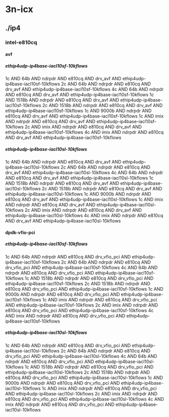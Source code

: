 # 3n-icx
## ./ip4
### intel-e810cq
#### avf
##### ethip4udp-ip4base-iacl10sf-10kflows
1c AND 64b AND ndrpdr AND e810cq AND drv_avf AND ethip4udp-ip4base-iacl10sf-10kflows
2c AND 64b AND ndrpdr AND e810cq AND drv_avf AND ethip4udp-ip4base-iacl10sf-10kflows
4c AND 64b AND ndrpdr AND e810cq AND drv_avf AND ethip4udp-ip4base-iacl10sf-10kflows
1c AND 1518b AND ndrpdr AND e810cq AND drv_avf AND ethip4udp-ip4base-iacl10sf-10kflows
2c AND 1518b AND ndrpdr AND e810cq AND drv_avf AND ethip4udp-ip4base-iacl10sf-10kflows
1c AND 9000b AND ndrpdr AND e810cq AND drv_avf AND ethip4udp-ip4base-iacl10sf-10kflows
1c AND imix AND ndrpdr AND e810cq AND drv_avf AND ethip4udp-ip4base-iacl10sf-10kflows
2c AND imix AND ndrpdr AND e810cq AND drv_avf AND ethip4udp-ip4base-iacl10sf-10kflows
4c AND imix AND ndrpdr AND e810cq AND drv_avf AND ethip4udp-ip4base-iacl10sf-10kflows
##### ethip4udp-ip4base-iacl10sl-10kflows
1c AND 64b AND ndrpdr AND e810cq AND drv_avf AND ethip4udp-ip4base-iacl10sl-10kflows
2c AND 64b AND ndrpdr AND e810cq AND drv_avf AND ethip4udp-ip4base-iacl10sl-10kflows
4c AND 64b AND ndrpdr AND e810cq AND drv_avf AND ethip4udp-ip4base-iacl10sl-10kflows
1c AND 1518b AND ndrpdr AND e810cq AND drv_avf AND ethip4udp-ip4base-iacl10sl-10kflows
2c AND 1518b AND ndrpdr AND e810cq AND drv_avf AND ethip4udp-ip4base-iacl10sl-10kflows
1c AND 9000b AND ndrpdr AND e810cq AND drv_avf AND ethip4udp-ip4base-iacl10sl-10kflows
1c AND imix AND ndrpdr AND e810cq AND drv_avf AND ethip4udp-ip4base-iacl10sl-10kflows
2c AND imix AND ndrpdr AND e810cq AND drv_avf AND ethip4udp-ip4base-iacl10sl-10kflows
4c AND imix AND ndrpdr AND e810cq AND drv_avf AND ethip4udp-ip4base-iacl10sl-10kflows
#### dpdk-vfio-pci
##### ethip4udp-ip4base-iacl10sf-10kflows
1c AND 64b AND ndrpdr AND e810cq AND drv_vfio_pci AND ethip4udp-ip4base-iacl10sf-10kflows
2c AND 64b AND ndrpdr AND e810cq AND drv_vfio_pci AND ethip4udp-ip4base-iacl10sf-10kflows
4c AND 64b AND ndrpdr AND e810cq AND drv_vfio_pci AND ethip4udp-ip4base-iacl10sf-10kflows
1c AND 1518b AND ndrpdr AND e810cq AND drv_vfio_pci AND ethip4udp-ip4base-iacl10sf-10kflows
2c AND 1518b AND ndrpdr AND e810cq AND drv_vfio_pci AND ethip4udp-ip4base-iacl10sf-10kflows
1c AND 9000b AND ndrpdr AND e810cq AND drv_vfio_pci AND ethip4udp-ip4base-iacl10sf-10kflows
1c AND imix AND ndrpdr AND e810cq AND drv_vfio_pci AND ethip4udp-ip4base-iacl10sf-10kflows
2c AND imix AND ndrpdr AND e810cq AND drv_vfio_pci AND ethip4udp-ip4base-iacl10sf-10kflows
4c AND imix AND ndrpdr AND e810cq AND drv_vfio_pci AND ethip4udp-ip4base-iacl10sf-10kflows
##### ethip4udp-ip4base-iacl10sl-10kflows
1c AND 64b AND ndrpdr AND e810cq AND drv_vfio_pci AND ethip4udp-ip4base-iacl10sl-10kflows
2c AND 64b AND ndrpdr AND e810cq AND drv_vfio_pci AND ethip4udp-ip4base-iacl10sl-10kflows
4c AND 64b AND ndrpdr AND e810cq AND drv_vfio_pci AND ethip4udp-ip4base-iacl10sl-10kflows
1c AND 1518b AND ndrpdr AND e810cq AND drv_vfio_pci AND ethip4udp-ip4base-iacl10sl-10kflows
2c AND 1518b AND ndrpdr AND e810cq AND drv_vfio_pci AND ethip4udp-ip4base-iacl10sl-10kflows
1c AND 9000b AND ndrpdr AND e810cq AND drv_vfio_pci AND ethip4udp-ip4base-iacl10sl-10kflows
1c AND imix AND ndrpdr AND e810cq AND drv_vfio_pci AND ethip4udp-ip4base-iacl10sl-10kflows
2c AND imix AND ndrpdr AND e810cq AND drv_vfio_pci AND ethip4udp-ip4base-iacl10sl-10kflows
4c AND imix AND ndrpdr AND e810cq AND drv_vfio_pci AND ethip4udp-ip4base-iacl10sl-10kflows
